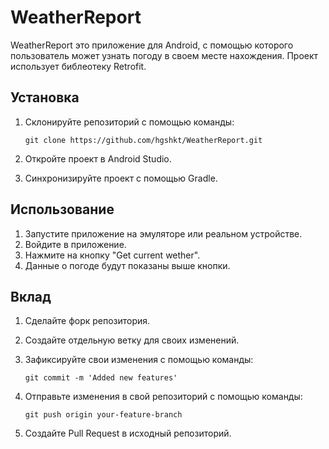 # WeatherReport

WeatherReport это приложение для Android, с помощью которого пользователь может узнать погоду в своем месте нахождения. Проект использует библеотеку Retrofit.

## Установка

1. Склонируйте репозиторий с помощью команды:

    ```
    git clone https://github.com/hgshkt/WeatherReport.git
    ```

2. Откройте проект в Android Studio.
3. Синхронизируйте проект с помощью Gradle.

## Использование

1. Запустите приложение на эмуляторе или реальном устройстве.
2. Войдите в приложение.
3. Нажмите на кнопку "Get current wether".
4. Данные о погоде будут показаны выше кнопки.

## Вклад

1. Сделайте форк репозитория.
2. Создайте отдельную ветку для своих изменений.
3. Зафиксируйте свои изменения с помощью команды:

    ```
    git commit -m 'Added new features'
    ```

4. Отправьте изменения в свой репозиторий с помощью команды:

    ```
    git push origin your-feature-branch
    ```

5. Создайте Pull Request в исходный репозиторий.
